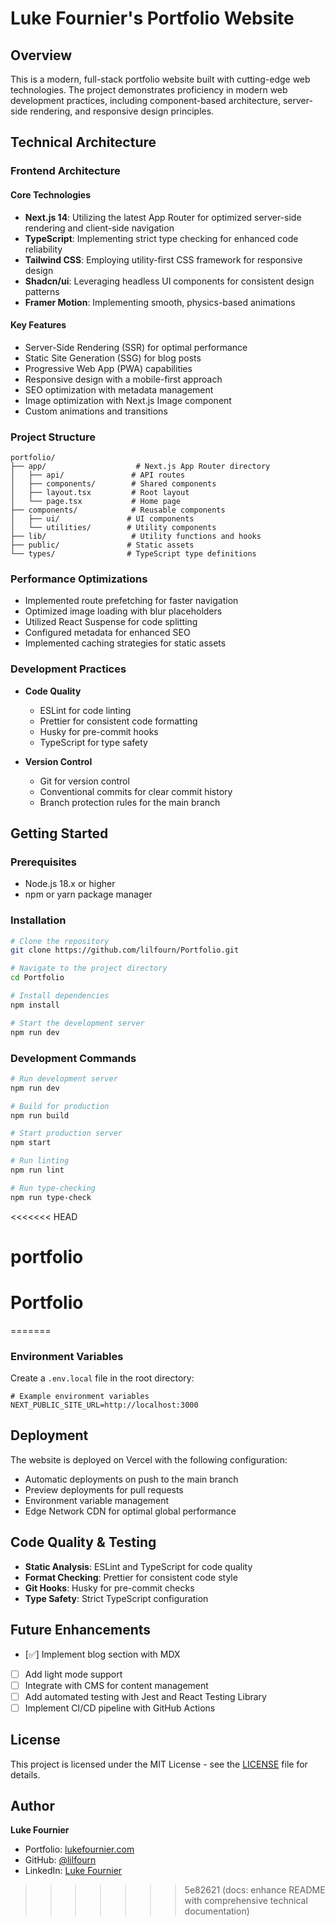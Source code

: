 # Luke Fournier's Portfolio Website

## Overview

This is a modern, full-stack portfolio website built with cutting-edge web technologies. The project demonstrates proficiency in modern web development practices, including component-based architecture, server-side rendering, and responsive design principles.

## Technical Architecture

### Frontend Architecture

#### Core Technologies
- **Next.js 14**: Utilizing the latest App Router for optimized server-side rendering and client-side navigation
- **TypeScript**: Implementing strict type checking for enhanced code reliability
- **Tailwind CSS**: Employing utility-first CSS framework for responsive design
- **Shadcn/ui**: Leveraging headless UI components for consistent design patterns
- **Framer Motion**: Implementing smooth, physics-based animations

#### Key Features
- Server-Side Rendering (SSR) for optimal performance
- Static Site Generation (SSG) for blog posts
- Progressive Web App (PWA) capabilities
- Responsive design with a mobile-first approach
- SEO optimization with metadata management
- Image optimization with Next.js Image component
- Custom animations and transitions

### Project Structure

```
portfolio/
├── app/                    # Next.js App Router directory
│   ├── api/               # API routes
│   ├── components/        # Shared components
│   ├── layout.tsx         # Root layout
│   └── page.tsx           # Home page
├── components/            # Reusable components
│   ├── ui/               # UI components
│   └── utilities/        # Utility components
├── lib/                   # Utility functions and hooks
├── public/               # Static assets
└── types/                # TypeScript type definitions
```

### Performance Optimizations

- Implemented route prefetching for faster navigation
- Optimized image loading with blur placeholders
- Utilized React Suspense for code splitting
- Configured metadata for enhanced SEO
- Implemented caching strategies for static assets

### Development Practices

- **Code Quality**
  - ESLint for code linting
  - Prettier for consistent code formatting
  - Husky for pre-commit hooks
  - TypeScript for type safety

- **Version Control**
  - Git for version control
  - Conventional commits for clear commit history
  - Branch protection rules for the main branch

## Getting Started

### Prerequisites
- Node.js 18.x or higher
- npm or yarn package manager

### Installation

```bash
# Clone the repository
git clone https://github.com/lilfourn/Portfolio.git

# Navigate to the project directory
cd Portfolio

# Install dependencies
npm install

# Start the development server
npm run dev
```

### Development Commands

```bash
# Run development server
npm run dev

# Build for production
npm run build

# Start production server
npm start

# Run linting
npm run lint

# Run type-checking
npm run type-check
```

<<<<<<< HEAD

# portfolio
# Portfolio
=======
### Environment Variables

Create a `.env.local` file in the root directory:

```env
# Example environment variables
NEXT_PUBLIC_SITE_URL=http://localhost:3000
```

## Deployment

The website is deployed on Vercel with the following configuration:

- Automatic deployments on push to the main branch
- Preview deployments for pull requests
- Environment variable management
- Edge Network CDN for optimal global performance

## Code Quality & Testing

- **Static Analysis**: ESLint and TypeScript for code quality
- **Format Checking**: Prettier for consistent code style
- **Git Hooks**: Husky for pre-commit checks
- **Type Safety**: Strict TypeScript configuration

## Future Enhancements

- [✅] Implement blog section with MDX
- [ ] Add light mode support
- [ ] Integrate with CMS for content management
- [ ] Add automated testing with Jest and React Testing Library
- [ ] Implement CI/CD pipeline with GitHub Actions

## License

This project is licensed under the MIT License - see the [LICENSE](LICENSE) file for details.

## Author

**Luke Fournier**
- Portfolio: [lukefournier.com](https://lukefournier.com)
- GitHub: [@lilfourn](https://github.com/lilfourn)
- LinkedIn: [Luke Fournier]([https://www.linkedin.com/in/lukefournier711/])
>>>>>>> 5e82621 (docs: enhance README with comprehensive technical documentation)
